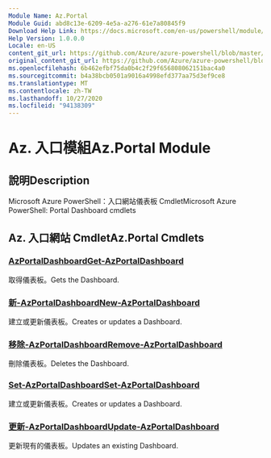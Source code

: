 ```yaml
---
Module Name: Az.Portal
Module Guid: abd8c13e-6209-4e5a-a276-61e7a80845f9
Download Help Link: https://docs.microsoft.com/en-us/powershell/module/az.portal
Help Version: 1.0.0.0
Locale: en-US
content_git_url: https://github.com/Azure/azure-powershell/blob/master/src/Portal/help/Az.Portal.md
original_content_git_url: https://github.com/Azure/azure-powershell/blob/master/src/Portal/help/Az.Portal.md
ms.openlocfilehash: 6b462efbf75da0b4c2f29f656808062151bac4a0
ms.sourcegitcommit: b4a38bcb0501a9016a4998efd377aa75d3ef9ce8
ms.translationtype: MT
ms.contentlocale: zh-TW
ms.lasthandoff: 10/27/2020
ms.locfileid: "94138309"
---
```

# <span data-ttu-id="51bf8-101">Az. 入口模組</span><span class="sxs-lookup"><span data-stu-id="51bf8-101">Az.Portal Module</span></span>
## <span data-ttu-id="51bf8-102">說明</span><span class="sxs-lookup"><span data-stu-id="51bf8-102">Description</span></span>
<span data-ttu-id="51bf8-103">Microsoft Azure PowerShell：入口網站儀表板 Cmdlet</span><span class="sxs-lookup"><span data-stu-id="51bf8-103">Microsoft Azure PowerShell: Portal Dashboard cmdlets</span></span>

## <span data-ttu-id="51bf8-104">Az. 入口網站 Cmdlet</span><span class="sxs-lookup"><span data-stu-id="51bf8-104">Az.Portal Cmdlets</span></span>
### [<span data-ttu-id="51bf8-105">AzPortalDashboard</span><span class="sxs-lookup"><span data-stu-id="51bf8-105">Get-AzPortalDashboard</span></span>](Get-AzPortalDashboard.md)
<span data-ttu-id="51bf8-106">取得儀表板。</span><span class="sxs-lookup"><span data-stu-id="51bf8-106">Gets the Dashboard.</span></span>

### [<span data-ttu-id="51bf8-107">新-AzPortalDashboard</span><span class="sxs-lookup"><span data-stu-id="51bf8-107">New-AzPortalDashboard</span></span>](New-AzPortalDashboard.md)
<span data-ttu-id="51bf8-108">建立或更新儀表板。</span><span class="sxs-lookup"><span data-stu-id="51bf8-108">Creates or updates a Dashboard.</span></span>

### [<span data-ttu-id="51bf8-109">移除-AzPortalDashboard</span><span class="sxs-lookup"><span data-stu-id="51bf8-109">Remove-AzPortalDashboard</span></span>](Remove-AzPortalDashboard.md)
<span data-ttu-id="51bf8-110">刪除儀表板。</span><span class="sxs-lookup"><span data-stu-id="51bf8-110">Deletes the Dashboard.</span></span>

### [<span data-ttu-id="51bf8-111">Set-AzPortalDashboard</span><span class="sxs-lookup"><span data-stu-id="51bf8-111">Set-AzPortalDashboard</span></span>](Set-AzPortalDashboard.md)
<span data-ttu-id="51bf8-112">建立或更新儀表板。</span><span class="sxs-lookup"><span data-stu-id="51bf8-112">Creates or updates a Dashboard.</span></span>

### [<span data-ttu-id="51bf8-113">更新-AzPortalDashboard</span><span class="sxs-lookup"><span data-stu-id="51bf8-113">Update-AzPortalDashboard</span></span>](Update-AzPortalDashboard.md)
<span data-ttu-id="51bf8-114">更新現有的儀表板。</span><span class="sxs-lookup"><span data-stu-id="51bf8-114">Updates an existing Dashboard.</span></span>

